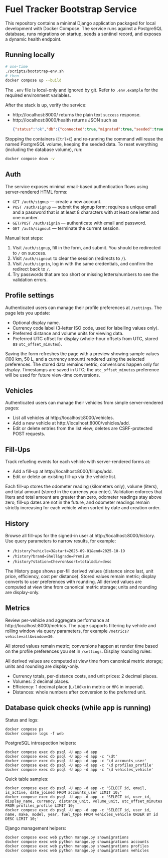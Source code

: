 # Fuel Tracker Bootstrap Service

This repository contains a minimal Django application packaged for local development with Docker Compose. The service runs
against a PostgreSQL database, runs migrations on startup, seeds a sentinel record, and exposes a dynamic health endpoint.

## Running locally

```bash
# one-time
./scripts/bootstrap-env.sh
# then
docker compose up --build
```

The `.env` file is local-only and ignored by git. Refer to `.env.example` for the required environment variables.

After the stack is up, verify the service:
   - http://localhost:8000/ returns the plain text `success` response.
   - http://localhost:8000/health returns JSON such as
     ```json
     {"status":"ok","db":{"connected":true,"migrated":true,"seeded":true}}
     ```

Stopping the containers (`Ctrl+C`) and re-running the command will reuse the named PostgreSQL volume, keeping the seeded data.
To reset everything (including the database volume), run:

```bash
docker compose down -v
```

## Auth

The service exposes minimal email-based authentication flows using server-rendered HTML forms:

- `GET /auth/signup` — create a new account.
- `POST /auth/signup` — submit the signup form; requires a unique email and a password that is at least 8 characters with at least one letter and one number.
- `GET/POST /auth/signin` — authenticate with email and password.
- `GET /auth/signout` — terminate the current session.

Manual test steps:
1. Visit `/auth/signup`, fill in the form, and submit. You should be redirected to `/` on success.
2. Visit `/auth/signout` to clear the session (redirects to `/`).
3. Visit `/auth/signin`, log in with the same credentials, and confirm the redirect back to `/`.
4. Try passwords that are too short or missing letters/numbers to see the validation errors.

## Profile settings

Authenticated users can manage their profile preferences at `/settings`. The page lets you update:

- Optional display name.
- Currency code label (3-letter ISO code, used for labelling values only).
- Preferred distance and volume units for viewing data.
- Preferred UTC offset for display (whole-hour offsets from UTC, stored as `utc_offset_minutes`).

Saving the form refreshes the page with a preview showing sample values (100 km, 50 L, and a currency amount) rendered using the selected preferences. The stored data remains metric; conversions happen only for display. Timestamps are saved in UTC; the `utc_offset_minutes` preference will be used for future view-time conversions.

## Vehicles

Authenticated users can manage their vehicles from simple server-rendered pages:

- List all vehicles at http://localhost:8000/vehicles.
- Add a new vehicle at http://localhost:8000/vehicles/add.
- Edit or delete entries from the list view; deletes are CSRF-protected POST requests.

## Fill-Ups

Track refueling events for each vehicle with server-rendered forms at:

- Add a fill-up at http://localhost:8000/fillups/add.
- Edit or delete an existing fill-up via the vehicle list.

Each fill-up stores the odometer reading (kilometers only), volume (liters), and total amount (stored in the currency you enter).
Validation enforces that liters and total amount are greater than zero, odometer readings stay above zero, fill-up dates are not in the future,
and odometer readings remain strictly increasing for each vehicle when sorted by date and creation order.

## History

Browse all fill-ups for the signed-in user at http://localhost:8000/history. Use query parameters to narrow results, for example:

- `/history?vehicle=3&start=2025-09-01&end=2025-10-19`
- `/history?brand=Shell&grade=Premium`
- `/history?station=Chevron&sort=total&dir=desc`

The History page shows per-fill derived values (distance since last, unit price, efficiency, cost per distance). Stored values remain metric; display converts to user preferences with rounding.
All derived values are computed at view time from canonical metric storage; units and rounding are display-only.

## Metrics

Review per-vehicle and aggregate performance at http://localhost:8000/metrics. The page supports filtering by vehicle and rolling window via query parameters, for example `/metrics?vehicle=all&window=30`.

All stored values remain metric; conversions happen at render time based on the profile preferences you set in `/settings`. Display rounding rules:

All derived values are computed at view time from canonical metric storage; units and rounding are display-only.

- Currency totals, per-distance costs, and unit prices: 2 decimal places.
- Volumes: 2 decimal places.
- Efficiency: 1 decimal place (`L/100km` in metric or `MPG` in imperial).
- Distances: whole numbers after conversion to the preferred unit.

## Database quick checks (while app is running)

Status and logs:

```
docker compose ps
docker compose logs -f web
```

PostgreSQL introspection helpers:

```
docker compose exec db psql -U app -d app
docker compose exec db psql -U app -d app -c '\dt'
docker compose exec db psql -U app -d app -c '\d accounts_user'
docker compose exec db psql -U app -d app -c '\d profiles_profile'
docker compose exec db psql -U app -d app -c '\d vehicles_vehicle'
```

Quick table samples:

```
docker compose exec db psql -U app -d app -c 'SELECT id, email, is_active, date_joined FROM accounts_user LIMIT 10;'
docker compose exec db psql -U app -d app -c 'SELECT id, user_id, display_name, currency, distance_unit, volume_unit, utc_offset_minutes FROM profiles_profile LIMIT 10;'
docker compose exec db psql -U app -d app -c 'SELECT id, user_id, name, make, model, year, fuel_type FROM vehicles_vehicle ORDER BY id DESC LIMIT 10;'
```

Django management helpers:

```
docker compose exec web python manage.py showmigrations
docker compose exec web python manage.py showmigrations accounts
docker compose exec web python manage.py showmigrations profiles
docker compose exec web python manage.py showmigrations vehicles
```

